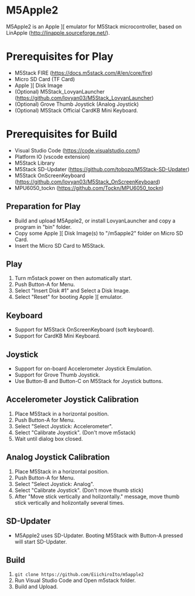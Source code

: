 # M5Apple2
M5Apple2 is an Apple ][ emulator for M5Stack microcontroller, based on LinApple (http://linapple.sourceforge.net/).

# Prerequisites for Play
* M5Stack FIRE (https://docs.m5stack.com/#/en/core/fire)
* Micro SD Card (TF Card)
* Apple ][ Disk Image
* (Optional) M5Stack_LovyanLauncher (https://github.com/lovyan03/M5Stack_LovyanLauncher)
* (Optional) Grove Thumb Joystick (Analog Joystick)
* (Optional) M5Stack Official CardKB Mini Keyboard.

# Prerequisites for Build
* Visual Studio Code (https://code.visualstudio.com/)
* Platform IO (vscode extension)
* M5Stack Library
* M5Stack SD-Updater (https://github.com/tobozo/M5Stack-SD-Updater)
* M5Stack OnScreenKeyboard (https://github.com/lovyan03/M5Stack_OnScreenKeyboard)
* MPU6050_tockn (https://github.com/Tockn/MPU6050_tockn)

## Preparation for Play
* Build and upload M5Apple2, or install LovyanLauncher and copy a program in "bin" folder.
* Copy some Apple ][ Disk Image(s) to "/m5apple2" folder on Micro SD Card.
* Insert the Micro SD Card to M5Stack.

## Play
1. Turn m5stack power on then automatically start.
1. Push Button-A for Menu.
1. Select "Insert Disk #1" and Select a Disk Image.
1. Select "Reset" for booting Apple ][ emulator.

## Keyboard
* Support for M5Stack OnScreenKeyboard (soft keyboard).
* Support for CardKB Mini Keyboard.

## Joystick
* Support for on-board Accelerometer Joystick Emulation.
* Support for Grove Thumb Joystick.
* Use Button-B and Button-C on M5Stack for Joystick buttons.

## Accelerometer Joystick Calibration
1. Place M5Stack in a horizontal position.
1. Push Button-A for Menu.
1. Select "Select Joystick: Accelerometer".
1. Select "Calibrate Joystick". (Don't move m5stack)
1. Wait until dialog box closed.

## Analog Joystick Calibration
1. Place M5Stack in a horizontal position.
1. Push Button-A for Menu.
1. Select "Select Joystick: Analog".
1. Select "Calibrate Joystick". (Don't move thumb stick)
1. After "Move stick vertically and holizontally." message, move thumb stick vertically and holizontally several times.

## SD-Updater
* M5Apple2 uses SD-Updater. Booting M5Stack with Button-A pressed will start SD-Updater.

## Build
1. `git clone https://github.com/EiichiroIto/m5apple2`
1. Run Visual Studio Code and Open m5stack folder.
1. Build and Upload.

